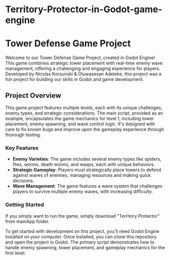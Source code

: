 # Territory-Protector-in-Godot-game-engine
# Tower Defense Game Project

Welcome to our Tower Defense Game Project, created in Godot Engine! This game combines strategic tower placement with real-time enemy wave management, offering a challenging and engaging experience for players. Developed by Nicolas Korsunski & Oluwasesan Adeleke, this project was a fun project for building our skills in Godot and game development.

## Project Overview

This game project features multiple levels, each with its unique challenges, enemy types, and strategic considerations. The main script, provided as an example, encapsulates the game mechanics for level 1, including tower placement, enemy spawning, and wave control logic. 
It's designed with care to fix known bugs and improve upon the gameplay experience through thorough testing.

### Key Features

- **Enemy Varieties**: The game includes several enemy types like spiders, flies, worms, death worms, and wasps, each with unique behaviors.
- **Strategic Gameplay**: Players must strategically place towers to defend against waves of enemies, managing resources and making quick decisions.
- **Wave Management**: The game features a wave system that challenges players to survive multiple enemy waves, with increasing difficulty.

### Getting Started
If you simply want to run the game, simply download "Territory Protector" from mainApp folder.

To get started with development on this project, you'll need Godot Engine installed on your computer. Once installed, you can clone this repository and open the project in Godot. The primary script demonstrates how to handle enemy spawning, tower placement, and gameplay mechanics for the first level.

